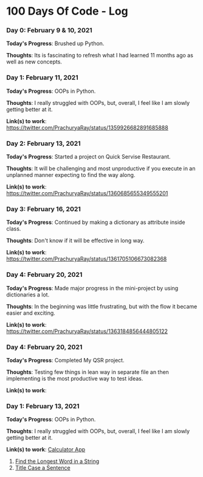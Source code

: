 # 100 Days Of Code - Log


### Day 0: February 9 & 10, 2021

**Today's Progress**: Brushed up Python.

**Thoughts**: Its is fascinating to refresh what I had learned 11 months ago as well as new concepts.


### Day 1: February 11, 2021

**Today's Progress**: OOPs in Python.

**Thoughts**: I really struggled with OOPs, but, overall, I feel like I am slowly getting better at it.

**Link(s) to work**: https://twitter.com/PrachuryaRay/status/1359926682891685888


### Day 2: February 13, 2021

**Today's Progress**: Started a project on Quick Servise Restaurant.

**Thoughts**: It will be challenging and most unproductive if you execute in an unplanned manner expecting to find the way along.

**Link(s) to work**: https://twitter.com/PrachuryaRay/status/1360685655349555201


### Day 3: February 16, 2021

**Today's Progress**: Continued by making a dictionary as attribute inside class.

**Thoughts**: Don't know if it will be effective in long way.

**Link(s) to work**: https://twitter.com/PrachuryaRay/status/1361705106673082368


### Day 4: February 20, 2021

**Today's Progress**:  Made major progress in the mini-project by using dictionaries a lot.

**Thoughts**: In the beginning was little frustrating, but with the flow it became easier and exciting.

**Link(s) to work**: https://twitter.com/PrachuryaRay/status/1363184856444805122


### Day 4: February 20, 2021

**Today's Progress**:  Completed My QSR project.

**Thoughts**: Testing few things in lean way in separate file an then implementing is the most productive way to test ideas.

**Link(s) to work**: 


### Day 1: February 13, 2021

**Today's Progress**: OOPs in Python.

**Thoughts**: I really struggled with OOPs, but, overall, I feel like I am slowly getting better at it.

**Link(s) to work**: [Calculator App](http://www.example.com)
1. [Find the Longest Word in a String](https://www.freecodecamp.com/challenges/find-the-longest-word-in-a-string)
2. [Title Case a Sentence](https://www.freecodecamp.com/challenges/title-case-a-sentence)